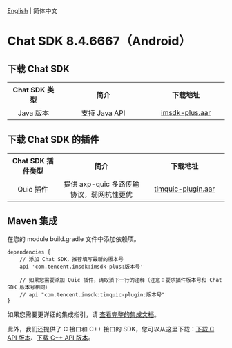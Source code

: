 [English](./README.md) | 简体中文

# Chat SDK 8.4.6667（Android）

## 下载 Chat SDK

<table >
  <tr>
    <th width="220px" style="text-align:center">Chat SDK 类型</th>
    <th width="440px" style="text-align:center">简介</th>
    <th width="340px" style="text-align:center">下载地址</th>
  </tr>

  <tr >
     <td style="text-align:center">Java 版本</td>
     <td style="text-align:center">支持 Java API</td>
     <td style="text-align:center"><a href="https://im.sdk.qcloud.com/download/plus/8.4.6667/imsdk-plus-8.4.6667.aar">imsdk-plus.aar</a></td>
  </tr>
</table>

## 下载 Chat SDK 的插件

<table >
  <tr>
    <th width="220px" style="text-align:center">Chat SDK 插件类型</th>
    <th width="440px" style="text-align:center">简介</th>
    <th width="340px" style="text-align:center">下载地址</th>
  </tr>

  <tr >
     <td style="text-align:center">Quic 插件</td>
     <td style="text-align:center">提供 axp-quic 多路传输协议，弱网抗性更优</td>
     <td style="text-align:center"><a href="https://im.sdk.qcloud.com/download/plus/8.4.6667/timquic-plugin-8.4.6667.aar">timquic-plugin.aar</a></td>
  </tr>
</table>


## Maven 集成
在您的 module build.gradle 文件中添加依赖项。
```
dependencies {
    // 添加 Chat SDK，推荐填写最新的版本号
    api 'com.tencent.imsdk:imsdk-plus:版本号'

    // 如果您需要添加 Quic 插件，请取消下一行的注释（注意：要求插件版本号和 Chat SDK 版本号相同）
    // api "com.tencent.imsdk:timquic-plugin:版本号"
}
```

如果您需要更详细的集成指引，请 [查看完整的集成文档](https://cloud.tencent.com/document/product/269/75283)。

此外，我们还提供了 C 接口和 C++ 接口的 SDK，您可以从这里下载：[下载 C API 版本](https://im.sdk.qcloud.com/download/plus/8.4.6667/cross_platform/ImSDK_Android_C_8.4.6667.zip)、[下载 C++ API 版本](https://im.sdk.qcloud.com/download/plus/8.4.6667/cross_platform/ImSDK_Android_CPP_8.4.6667.zip)。
